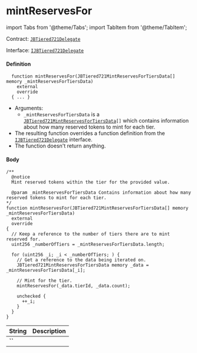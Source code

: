 # mintReservesFor

import Tabs from '@theme/Tabs';
import TabItem from '@theme/TabItem';

Contract: [`JBTiered721Delegate`](/dev/api/contracts/or-delegates/jbtiered721delegate)

Interface: [`IJBTiered721Delegate`](/dev/api/interfaces/ijbtiered721delegate)

<Tabs>
<TabItem value="Step by step" label="Step by step">

#### Definition

```
  function mintReservesFor(JBTiered721MintReservesForTiersData[] memory _mintReservesForTiersData)
    external
    override
  { ... }
```

- Arguments:
  - `_mintReservesForTiersData` is a <code>[JBTiered721MintReservesForTiersData](/dev/api/data-structures/jbtiered721mintreservesfortiersdata)[]</code> which contains information about how many reserved tokens to mint for each tier.
- The resulting function overrides a function definition from the [`IJBTiered721Delegate`](/dev/api/interfaces/ijbtiered721delegate) interface.
- The function doesn't return anything.

#### Body

</TabItem>

<TabItem value="Code" label="Code">

```
/** 
  @notice
  Mint reserved tokens within the tier for the provided value.

  @param _mintReservesForTiersData Contains information about how many reserved tokens to mint for each tier.
*/
function mintReservesFor(JBTiered721MintReservesForTiersData[] memory _mintReservesForTiersData)
  external
  override
{
  // Keep a reference to the number of tiers there are to mint reserved for.
  uint256 _numberOfTiers = _mintReservesForTiersData.length;

  for (uint256 _i; _i < _numberOfTiers; ) {
    // Get a reference to the data being iterated on.
    JBTiered721MintReservesForTiersData memory _data = _mintReservesForTiersData[_i];

    // Mint for the tier.
    mintReservesFor(_data.tierId, _data.count);

    unchecked {
      ++_i;
    }
  }
}
```

</TabItem>

<TabItem value="Errors" label="Errors">

|String|Description|
|-|-|
|**``**||

</TabItem>

<TabItem value="Bug bounty" label="Bug bounty">

</TabItem>
</Tabs>

